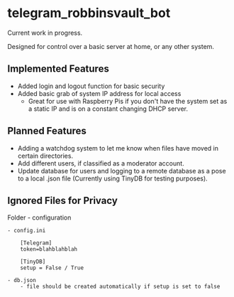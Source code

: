 # telegram_robbinsvault_bot
 
Current work in progress.

Designed for control over a basic server at home, or any other system.

## Implemented Features ##
- Added login and logout function for basic security
- Added basic grab of system IP address for local access
    - Great for use with Raspberry Pis if you don't have the system set as a static IP and is on a constant changing DHCP server.

## Planned Features ##
- Adding a watchdog system to let me know when files have moved in certain directories.
- Add different users, if classified as a moderator account.
- Update database for users and logging to a remote database as a pose to a local .json file (Currently using TinyDB for testing purposes).

## Ignored Files for Privacy ##
Folder - configuration

    - config.ini
```
    [Telegram]
    token=blahblahblah

    [TinyDB]
    setup = False / True
```

    - db.json 
        - file should be created automatically if setup is set to false